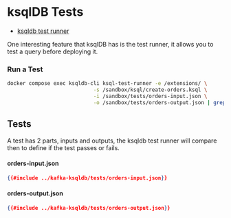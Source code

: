 # ksqlDB Tests

- [ksqldb test runner](https://docs.ksqldb.io/en/latest/how-to-guides/test-an-app/)

One interesting feature that ksqlDB has is the test runner, it allows you to test a query before deploying it.

### Run a Test

```bash
docker compose exec ksqldb-cli ksql-test-runner -e /extensions/ \
                            -s /sandbox/ksql/create-orders.ksql \
                            -i /sandbox/tests/orders-input.json \
                            -o /sandbox/tests/orders-output.json | grep '>>>'
```


## Tests

A test has 2 parts, inputs and outputs, the ksqldb test runner will compare then to define if
the test passes or fails.

#### orders-input.json

```json
{{#include ../kafka-ksqldb/tests/orders-input.json}}
```

#### orders-output.json

```json
{{#include ../kafka-ksqldb/tests/orders-output.json}}
```